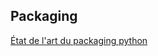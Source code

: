 ## Packaging

[État de l'art du packaging python](https://philpep.org/blog/etat-de-l-art-du-packaging-python)